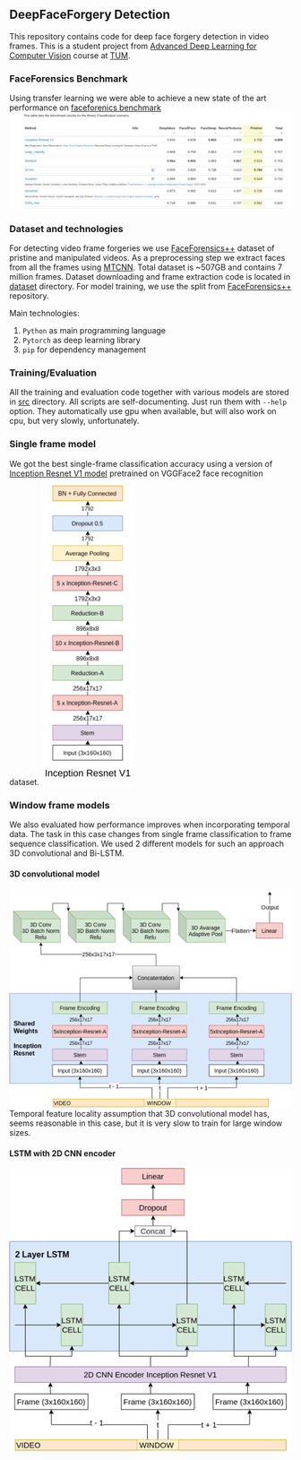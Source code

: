 ## DeepFaceForgery Detection
This repository contains code for deep face forgery detection in video frames. This is a student project from [Advanced Deep Learning for Computer Vision](https://dvl.in.tum.de/teaching/adl4cv-ws18/) course at [TUM](https://www.tum.de/).

### FaceForensics Benchmark
Using transfer learning we were able to achieve a new state of the art performance on [faceforenics benchmark](http://kaldir.vc.in.tum.de/faceforensics_benchmark/) 
![State of the art results on public benchmark](diagrams/ff_benchmark.png)


### Dataset and technologies
For detecting video frame forgeries we use [FaceForensics++](http://www.niessnerlab.org/projects/roessler2019faceforensicspp.html) dataset of pristine and manipulated videos. As a preprocessing step we extract faces from all the frames using [MTCNN](https://github.com/ipazc/mtcnn).
Total dataset is ~507GB and contains 7 million frames. Dataset downloading and frame extraction code is located in [dataset](dataset) directory.
For model training, we use the split from [FaceForensics++](http://www.niessnerlab.org/projects/roessler2019faceforensicspp.html) repository.

Main technologies:
1. `Python` as main programming language
2. `Pytorch` as deep learning library
3. `pip` for dependency management

### Training/Evaluation
All the training and evaluation code together with various models are stored in [src](src) directory. All scripts are self-documenting. Just run them with `--help` option.
They automatically use gpu when available, but will also work on cpu, but very slowly, unfortunately.

### Single frame model
We got the best single-frame classification accuracy using a version of [Inception Resnet V1 model](src/model.py#L109) pretrained on VGGFace2 face recognition dataset.
![Inception Resnet V1 diagram](diagrams/incep_resnet_v1.png)


### Window frame models
We also evaluated how performance improves when incorporating temporal data. The task in this case changes from single frame classification to frame sequence classification. 
We used 2 different models for such an approach 3D convolutional and Bi-LSTM. 

#### 3D convolutional model
![3D convolutional model diagram](diagrams/3d_conv.png)  
Temporal feature locality assumption that 3D convolutional model has, seems reasonable in this case, but it is very slow to train for large window sizes.

#### LSTM with 2D CNN encoder
![LSTM with 2D CNN encoder diagram](diagrams/CNN_LSTM.png)  
